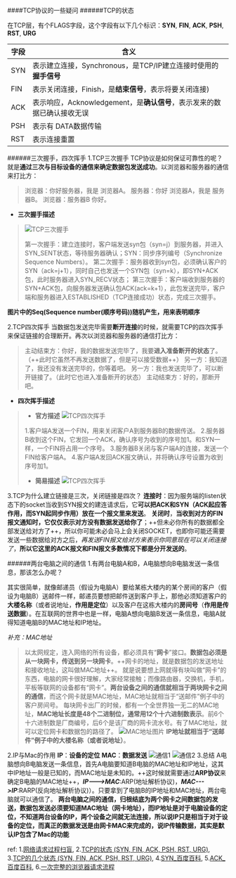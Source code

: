 ####TCP协议的一些疑问
######TCP的状态

在TCP层，有个FLAGS字段，这个字段有以下几个标识：**SYN**, **FIN**, **ACK**, **PSH**, **RST**, **URG**

| 字段 | 含义 |
|--------|--------|
|SYN|表示建立连接，Synchronous，是TCP/IP建立连接时使用的**握手信号**|
|FIN|表示关闭连接，Finish，是**结束信号**，表示将要关闭连接) |
|ACK|表示响应，Acknowledgement，是**确认信号**，表示发来的数据已确认接收无误|
|PSH|表示有 DATA数据传输|
|RST|表示连接重置|

######三次握手，四次挥手
1.TCP三次握手
TCP协议是如何保证可靠性的呢？就是**通过三次与目标设备的通信来确定数据包发送成功**。以浏览器和服务器的通信来打比方：
>浏览器：你好服务器，我是 浏览器A。
服务器：你好 浏览器A，我是 服务器B。
浏览器：服务器B 你好。

- **三次握手描述**
>![TCP三次握手](http://images.cnblogs.com/cnblogs_com/prayjourney/1041349/o_n16.png)
>
>第一次握手：建立连接时，客户端发送syn包（syn=j）到服务器，并进入SYN_SENT状态，等待服务器确认；SYN：同步序列编号（Synchronize Sequence Numbers）。
第二次握手：服务器收到syn包，必须确认客户的SYN（ack=j+1），同时自己也发送一个SYN包（syn=k），即SYN+ACK包，此时服务器进入SYN_RECV状态；
第三次握手：客户端收到服务器的SYN+ACK包，向服务器发送确认包ACK(ack=k+1），此包发送完毕，客户端和服务器进入ESTABLISHED（TCP连接成功）状态，完成三次握手。

**图片中的Seq(Sequence number(顺序号码))随机产生，用来表明顺序**

2.TCP四次挥手
当数据包发送完毕需要**断开连接**的时候，就需要TCP的四次挥手来保证链接的合理断开。再次以浏览器和服务器的通信打比方：
>主动结束方：你好，我的数据发送完毕了，我要**进入准备断开的状态**了。（++此时它虽然不再发送数据了，但是可以接受数据++）
>另一方：我知道了，我还没有发送完毕的，你等着吧。
>另一方：我也发送完毕了，可以断开链接了。（此时它也进入准备断开的状态）
>主动结束方：好的，那断开吧。

- **四次挥手描述**
>- **官方描述**
![TCP四次挥手](http://images.cnblogs.com/cnblogs_com/prayjourney/1041349/o_sicihuishou.jpg)
>
>1.客户端A发送一个FIN，用来关闭客户A到服务器B的数据传送。
2.服务器B收到这个FIN，它发回一个ACK，确认序号为收到的序号加1。和SYN一样，一个FIN将占用一个序号。
3.服务器B关闭与客户端A的连接，发送一个FIN给客户端A。
4.客户端A发回ACK报文确认，并将确认序号设置为收到序号加1。
>
>- **简易描述**
![TCP四次挥手](http://images.cnblogs.com/cnblogs_com/prayjourney/1041349/o_n17.png)

3.TCP为什么建立链接是三次，关闭链接是四次？
**连接时**：因为服务端的listen状态下的socket当收到SYN报文的建连请求后，它**可以把ACK和SYN（ACK起应答作用，而SYN起同步作用）放在一个报文里来发送**。
**关闭时**，**当收到对方的FIN报文通知时，它仅仅表示对方没有数据发送给你了**；++但未必你所有的数据都全部发送给对方了++，所以你可能未必会马上会关闭SOCKET，也即你可能还需要发送一些数据给对方之后，*再发送FIN报文给对方来表示你同意现在可以关闭连接了*，**所以它这里的ACK报文和FIN报文多数情况下都是分开发送的**。


######两台电脑之间的通信
1.有两台电脑A和B，A电脑想向B电脑发送一条信息，那该怎么办呢？

其实很简单，就像邮递员（假设为电脑A）要给某栋大楼内的某个房间的客户（假设为电脑B）送邮件一样，邮递员要想把邮件送到客户手上，那他必须知道客户的**大楼名称**（或者说地址，**作用是定位**）以及客户在这栋大楼内的**房间号**（**作用是传送数据**）。在互联网的世界中也是一样，电脑A想向电脑B发送一条信息，电脑A就得知道电脑B的MAC地址和IP地址。

*补充：MAC地址*

>以太网规定，连入网络的所有设备，都必须具有“**网卡**”接口。**数据包必须是从一块网卡，传送到另一块网卡**。++网卡的地址，就是数据包的发送地址和接收地址，这叫做MAC地址++。
就是说要想上网就得有块叫做“网卡”的东西，电脑的网卡很好理解，大家经常接触；而像路由器，交换机，手机，平板等联网的设备都有“网卡”。**两台设备之间的通信就相当于两块网卡之间的通信**，而这个网卡就是MAC地址，MAC地址就相当于“送邮件”例子中的客户房间号。
每块网卡出厂的时候，都有一个全世界独一无二的MAC地址，**MAC地址长度是48个二进制位，通常用12个十六进制数表示**。前6个十六进制数是厂商编号，后6个是该厂商的网卡流水号。有了MAC地址，就可以定位网卡和数据包的路径了。
![MAC地址图片](http://images.cnblogs.com/cnblogs_com/prayjourney/1041349/o_macaddr.png)
**IP地址就相当于“送邮件”例子中的大楼名称（或者说地址）**。


2.IP与Mac的作用
**IP**：**设备的定位**
**MAC**：**数据发送**
![通信1](http://images.cnblogs.com/cnblogs_com/prayjourney/1041349/o_%e9%80%9a%e4%bf%a11.jpg)
![通信2](http://images.cnblogs.com/cnblogs_com/prayjourney/1041349/o_%e9%80%9a%e4%bf%a12.jpg)
3.总结
A电脑想向B电脑发送一条信息，首先A电脑要知道B电脑的MAC地址和IP地址，这其中IP地址一般是已知的，而MAC地址是未知的。++这时候就需要通过**ARP协议**来确定B电脑的MAC地址++，***IP--->MAC***:ARP(地址解析协议)，***MAC--->IP***:RARP(反向地址解析协议)）。只要拿到了电脑B的IP地址和MAC地址，两台电脑就可以通信了。
**两台电脑之间的通信，归根结底为两个网卡之间数据包的发送，数据包发送必须要知道MAC地址（网卡地址），而IP地址是对于电脑设备的定位，不知道两台设备的IP，两个设备之间就无法连接，所以说IP只是相当于对于设备的定位，而真正的数据发送是由网卡MAC来完成的，说IP传输数据，其实是默认IP包含了Mac的功能**

ref:
1.[网络请求过程扫盲](http://www.jianshu.com/p/8a40f99da882), 2.[TCP的状态 (SYN, FIN, ACK, PSH, RST, URG)](http://www.cnblogs.com/azraelly/archive/2012/12/25/2832393.html), 3.[TCP的几个状态 (SYN, FIN, ACK, PSH, RST, URG)](http://www.yunsec.net/a/school/wlcs/agreement/2012/0317/10262.html), 4.[SYN_百度百科](https://baike.baidu.com/item/SYN), 5.[ACK_百度百科](https://baike.baidu.com/item/ACK), 6.[一次完整的浏览器请求流程](http://www.jianshu.com/p/fbe0e9fa45a6)


